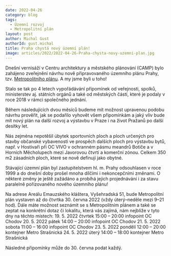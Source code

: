 ```yaml
---
date: 2022-04-26
category: blog
tags: 
  - Územní rozvoj
  - Metropolitní plán
layout: post
author: Michal Gust
authorId: gust.michal
title: Praha chystá nový územní plán!
image: articles/2022/2022-04-26-Praha-chysta-novy-uzemni-plan.jpg
---
```


Dnešní vernisáží v Centru architektury a městského plánování (CAMP) bylo zahájeno zveřejnění návrhu nově připravovaného územního plánu Prahy, tzv. [Metropolitního plánu](https://metropolitniplan.praha.eu/jnp/index.html). A my jsme byli u toho! 

Stalo se tak po 4 letech vypořádávání připomínek od veřejnosti, spolků, ministerstev aj. státních orgánů a také od městských částí, které je podaly v roce 2018 v rámci společného jednání. 

Během následujících dvou měsíců budeme mít možnost upravenou podobu návrhu prověřit, jak se podařilo vyhovět všem připomínkám a jaký vliv bude mít nový plán na další rozvoj a výstavbu v Praze i na život Pražanů po další desítky let. 

Nás zejména nepotěšil úbytek sportovních ploch a ploch určených pro stavby občanské vybavenosti ve prospěch dalších ploch pro výstavbu bytů, např. v Hostivaři při OC VIVO v ochranném pásmu meandrů Botiče a v Horních Měcholupech mezi Javorovou čtvrtí a komerční zónou. Celkem 350 m2 zásadních ploch, které se nově definují jako obytné.

Stávající územní plán byl zastupitelstvem hl. m. Prahy odsouhlasen v roce 1999 a do dnešní doby prošel mnoha dílčími i nekoncepčními změnami. O některé změny je ještě zažádáno a probíhá jejich projednávání i za stavu paralelně pořizovaného nového územního plánu! 

Na adrese Areálu Emauzského kláštera, Vyšehradská 51, bude Metropolitní plán vystaven až do čtvrtka 30. června 2022 (vždy úterý–neděle mezi 9–21 hod). 
Dále máte možnost seznámit se s Metropolitním plánem a také se zeptat na konkrétní dotaz či lokalitu, která vás zajímá, nám nejblíže v tyto dny na těchto místech: 
19. 5. 2022 čtvrtek 15:00 – 20:00 infopoint OC Chodov 
20. 5. 2022 pátek 14:00 – 20:00 infopoint OC Chodov 
21. 5. 2022 sobota 11:00 – 16:00 infopoint OC Chodov 
23. 5. 2022 pondělí 12:00 – 20:00 kontejner Metro Strašnická 
24. 5. 2022 úterý 14:00 – 18:00 kontejner Metro Strašnická 

Následné připomínky může do 30. června podat každý.
